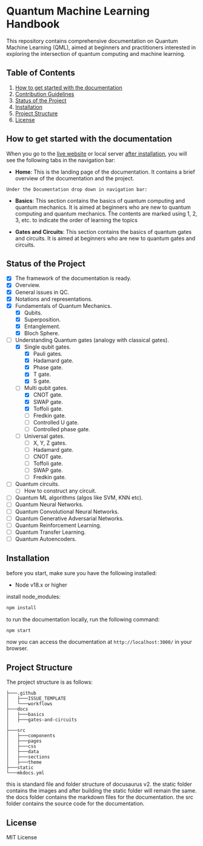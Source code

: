 # Quantum Machine Learning Handbook

This repository contains comprehensive documentation on Quantum Machine Learning (QML), aimed at beginners and practitioners interested in exploring the intersection of quantum computing and machine learning.

## Table of Contents

1. [How to get started with the documentation](#how-to-get-started-with-the-documentation)
2. [Contribution Guidelines](./CONTRIBUTING.md)
3. [Status of the Project](#status-of-the-project)
4. [Installation](#installation)
5. [Project Structure](#project-structure)
6. [License](#license)

## How to get started with the documentation

When you go to the [live website](https://quantummlhandbook.vercel.app/) or local server [after installation](#installation), you will see the following tabs in the navigation bar:

-   **Home**: This is the landing page of the documentation. It contains a brief overview of the documentation and the project.

`Under the Documentation drop down in navigation bar:`

-   **Basics**: This section contains the basics of quantum computing and quantum mechanics. It is aimed at beginners who are new to quantum computing and quantum mechanics. The contents are marked using 1, 2, 3, etc. to indicate the order of learning the topics

-   **Gates and Circuits**: This section contains the basics of quantum gates and circuits. It is aimed at beginners who are new to quantum gates and circuits.

## Status of the Project

-   [x] The framework of the documentation is ready.
-   [x] Overview.
-   [x] General issues in QC.
-   [x] Notations and representations.
-   [x] Fundamentals of Quantum Mechanics.
    -   [x] Qubits.
    -   [x] Superposition.
    -   [x] Entanglement.
    -   [x] Bloch Sphere.
-   [ ] Understanding Quantum gates (analogy with classical gates).
    -   [x] Single qubit gates.
        -   [x] Pauli gates.
        -   [x] Hadamard gate.
        -   [x] Phase gate.
        -   [x] T gate.
        -   [x] S gate.
    -   [ ] Multi qubit gates.
        -   [x] CNOT gate.
        -   [x] SWAP gate.
        -   [x] Toffoli gate.
        -   [ ] Fredkin gate.
        -   [ ] Controlled U gate.
        -   [ ] Controlled phase gate.
    -   [ ] Universal gates.
        -   [ ] X, Y, Z gates.
        -   [ ] Hadamard gate.
        -   [ ] CNOT gate.
        -   [ ] Toffoli gate.
        -   [ ] SWAP gate.
        -   [ ] Fredkin gate.
-   [ ] Quantum circuits.
    -   [ ] How to construct any circuit.
-   [ ] Quantum ML algorithms (algos like SVM, KNN etc).
-   [ ] Quantum Neural Networks.
-   [ ] Quantum Convolutional Neural Networks.
-   [ ] Quantum Generative Adversarial Networks.
-   [ ] Quantum Reinforcement Learning.
-   [ ] Quantum Transfer Learning.
-   [ ] Quantum Autoencoders.

## Installation

before you start, make sure you have the following installed:

-   Node v18.x or higher

install node_modules:

```bash
npm install
```

to run the documentation locally, run the following command:

```bash
npm start
```

now you can access the documentation at `http://localhost:3000/` in your browser.

## Project Structure

The project structure is as follows:

```
├───.github
│   ├───ISSUE_TEMPLATE
│   └───workflows
├───docs
│   ├───basics
│   ├───gates-and-circuits
│
├───src
│   ├───components
│   ├───pages
│   ├───css
│   ├───data
│   ├───sections
│   ├───theme
├───static
└───mkdocs.yml
```

this is standard file and folder structure of docusaurus v2. the static folder contains the images and after building the static folder will remain the same. the docs folder contains the markdown files for the documentation. the src folder contains the source code for the documentation.

## License

MIT License
